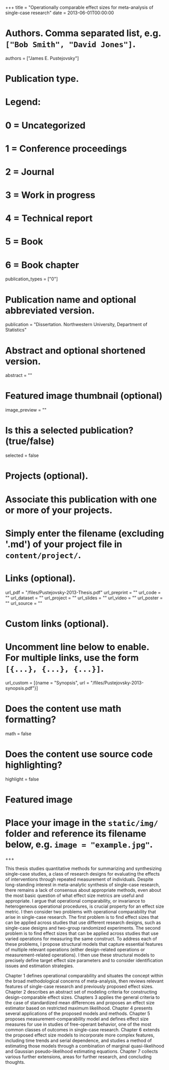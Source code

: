 +++
title = "Operationally comparable effect sizes for meta-analysis of single-case research"
date = 2013-06-01T00:00:00

# Authors. Comma separated list, e.g. `["Bob Smith", "David Jones"]`.
authors = ["James E. Pustejovsky"]

# Publication type.
# Legend:
# 0 = Uncategorized
# 1 = Conference proceedings
# 2 = Journal
# 3 = Work in progress
# 4 = Technical report
# 5 = Book
# 6 = Book chapter
publication_types = ["0"]

# Publication name and optional abbreviated version.
publication = "Dissertation. Northwestern University, Department of Statistics"

# Abstract and optional shortened version.
abstract = ""

# Featured image thumbnail (optional)
image_preview = ""

# Is this a selected publication? (true/false)
selected = false

# Projects (optional).
#   Associate this publication with one or more of your projects.
#   Simply enter the filename (excluding '.md') of your project file in `content/project/`.

# Links (optional).
url_pdf = "/files/Pustejovsky-2013-Thesis.pdf"
url_preprint = ""
url_code = ""
url_dataset = ""
url_project = ""
url_slides = ""
url_video = ""
url_poster = ""
url_source = ""

# Custom links (optional).
#   Uncomment line below to enable. For multiple links, use the form `[{...}, {...}, {...}]`.
url_custom = [{name = "Synopsis", url = "/files/Pustejovsky-2013-synopsis.pdf"}]

# Does the content use math formatting?
math = false

# Does the content use source code highlighting?
highlight = false

# Featured image
# Place your image in the `static/img/` folder and reference its filename below, e.g. `image = "example.jpg"`.

+++

This thesis studies quantitative methods for summarizing and synthesizing single-case studies, a class of research designs for evaluating the effects of interventions through repeated measurement of individuals. Despite long-standing interest in meta-analytic synthesis of single-case research, there remains a lack of consensus about appropriate methods, even about the most basic question of what effect size metrics are useful and appropriate. I argue that operational comparability, or invariance to heterogeneous operational procedures, is crucial property for an effect size metric. I then consider two problems with operational comparability that arise in single-case research. The first problem is to find effect sizes that can be applied across studies that use different research designs, such as single-case designs and two-group randomized experiments. The second problem is to find effect sizes that can be applied across studies that use varied operations for measuring the same construct. To address each of these problems, I propose structural models that capture essential features of multiple relevant operations (either design-related operations or measurement-related operations). I then use these structural models to precisely define target effect size parameters and to consider identification issues and estimation strategies. 

Chapter 1 defines operational comparability and situates the concept within the broad methodological concerns of meta-analysis, then reviews relevant features of single-case research and previously proposed effect sizes. Chapter 2 describes an abstract set of modeling criteria for constructing design-comparable effect sizes. Chapters 3 applies the general criteria to the case of standardized mean differences and proposes an effect size estimator based on restricted maximum likelihood. Chapter 4 presents several applications of the proposed models and methods. Chapter 5 proposes measurement-comparability model and defines effect size measures for use in studies of free-operant behavior, one of the most common classes of outcomes in single-case research. Chapter 6 extends the proposed effect size models to incorporate more complex features, including time trends and serial dependence, and studies a method of estimating those models through a combination of marginal quasi-likelihood and Gaussian pseudo-likelihood estimating equations. Chapter 7 collects various further extensions, areas for further research, and concluding thoughts.
